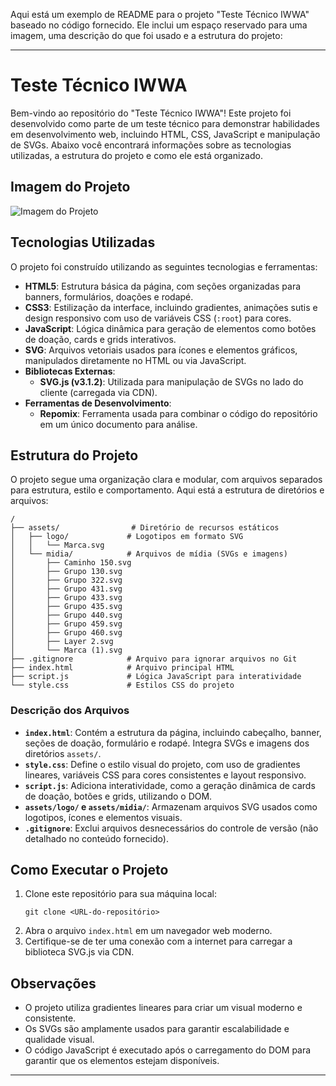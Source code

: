 Aqui está um exemplo de README para o projeto "Teste Técnico IWWA" baseado no código fornecido. Ele inclui um espaço reservado para uma imagem, uma descrição do que foi usado e a estrutura do projeto:

---

# Teste Técnico IWWA

Bem-vindo ao repositório do "Teste Técnico IWWA"! Este projeto foi desenvolvido como parte de um teste técnico para demonstrar habilidades em desenvolvimento web, incluindo HTML, CSS, JavaScript e manipulação de SVGs. Abaixo você encontrará informações sobre as tecnologias utilizadas, a estrutura do projeto e como ele está organizado.

## Imagem do Projeto

![Imagem do Projeto](https://i.ibb.co/tTWkVgKk/Screenshot-43.png)

## Tecnologias Utilizadas

O projeto foi construído utilizando as seguintes tecnologias e ferramentas:

- **HTML5**: Estrutura básica da página, com seções organizadas para banners, formulários, doações e rodapé.
- **CSS3**: Estilização da interface, incluindo gradientes, animações sutis e design responsivo com uso de variáveis CSS (`:root`) para cores.
- **JavaScript**: Lógica dinâmica para geração de elementos como botões de doação, cards e grids interativos.
- **SVG**: Arquivos vetoriais usados para ícones e elementos gráficos, manipulados diretamente no HTML ou via JavaScript.
- **Bibliotecas Externas**:
  - **SVG.js (v3.1.2)**: Utilizada para manipulação de SVGs no lado do cliente (carregada via CDN).
- **Ferramentas de Desenvolvimento**:
  - **Repomix**: Ferramenta usada para combinar o código do repositório em um único documento para análise.

## Estrutura do Projeto

O projeto segue uma organização clara e modular, com arquivos separados para estrutura, estilo e comportamento. Aqui está a estrutura de diretórios e arquivos:

```
/
├── assets/                # Diretório de recursos estáticos
│   ├── logo/             # Logotipos em formato SVG
│   │   └── Marca.svg
│   └── midia/            # Arquivos de mídia (SVGs e imagens)
│       ├── Caminho 150.svg
│       ├── Grupo 130.svg
│       ├── Grupo 322.svg
│       ├── Grupo 431.svg
│       ├── Grupo 433.svg
│       ├── Grupo 435.svg
│       ├── Grupo 440.svg
│       ├── Grupo 459.svg
│       ├── Grupo 460.svg
│       ├── Layer 2.svg
│       └── Marca (1).svg
├── .gitignore            # Arquivo para ignorar arquivos no Git
├── index.html            # Arquivo principal HTML
├── script.js             # Lógica JavaScript para interatividade
└── style.css             # Estilos CSS do projeto
```

### Descrição dos Arquivos

- **`index.html`**: Contém a estrutura da página, incluindo cabeçalho, banner, seções de doação, formulário e rodapé. Integra SVGs e imagens dos diretórios `assets/`.
- **`style.css`**: Define o estilo visual do projeto, com uso de gradientes lineares, variáveis CSS para cores consistentes e layout responsivo.
- **`script.js`**: Adiciona interatividade, como a geração dinâmica de cards de doação, botões e grids, utilizando o DOM.
- **`assets/logo/` e `assets/midia/`**: Armazenam arquivos SVG usados como logotipos, ícones e elementos visuais.
- **`.gitignore`**: Exclui arquivos desnecessários do controle de versão (não detalhado no conteúdo fornecido).

## Como Executar o Projeto

1. Clone este repositório para sua máquina local:
   ```
   git clone <URL-do-repositório>
   ```
2. Abra o arquivo `index.html` em um navegador web moderno.
3. Certifique-se de ter uma conexão com a internet para carregar a biblioteca SVG.js via CDN.

## Observações

- O projeto utiliza gradientes lineares para criar um visual moderno e consistente.
- Os SVGs são amplamente usados para garantir escalabilidade e qualidade visual.
- O código JavaScript é executado após o carregamento do DOM para garantir que os elementos estejam disponíveis.

---
